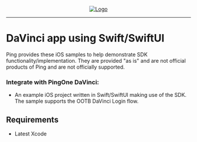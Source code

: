 <p align="center">
  <a href="https://github.com/ForgeRock/sdk-sample-apps">
    <img src="https://cdn.forgerock.com/logo/interim/Logo-PingIdentity-ForgeRock-Hor-FullColor.svg" alt="Logo">
  </a>
  <hr/>
</p>

# DaVinci app using Swift/SwiftUI

Ping provides these iOS samples to help demonstrate SDK functionality/implementation. They are provided "as is" and are not official products of Ping and are not officially supported.

### Integrate with PingOne DaVinci:

- An example iOS project written in Swift/SwiftUI making use of the SDK. The sample supports the OOTB DaVinci Login flow.

## Requirements

- Latest Xcode
